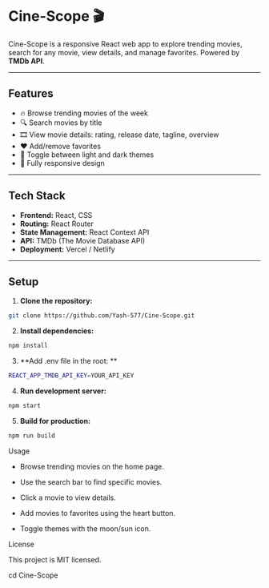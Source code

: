 # Cine-Scope 🎬



Cine-Scope is a responsive React web app to explore trending movies, search for any movie, view details, and manage favorites. Powered by **TMDb API**.

---

## Features

- 🔥 Browse trending movies of the week  
- 🔍 Search movies by title  
- 🎞️ View movie details: rating, release date, tagline, overview  
- ❤️ Add/remove favorites  
- 🌙 Toggle between light and dark themes  
- 📱 Fully responsive design  

---

## Tech Stack

- **Frontend:** React, CSS  
- **Routing:** React Router  
- **State Management:** React Context API  
- **API:** TMDb (The Movie Database API)  
- **Deployment:** Vercel / Netlify  

---

## Setup

1. **Clone the repository:**
```bash
git clone https://github.com/Yash-577/Cine-Scope.git
```

2. **Install dependencies:**
```bash
npm install
```

3. **Add .env file in the root: **
```bash
REACT_APP_TMDB_API_KEY=YOUR_API_KEY
```

4. **Run development server:**
```bash
npm start
```

5. **Build for production:**
```bash
npm run build
```
Usage

- Browse trending movies on the home page.

- Use the search bar to find specific movies.

- Click a movie to view details.

- Add movies to favorites using the heart button.

- Toggle themes with the moon/sun icon.

License

This project is MIT licensed.
   

   
   
cd Cine-Scope

 
